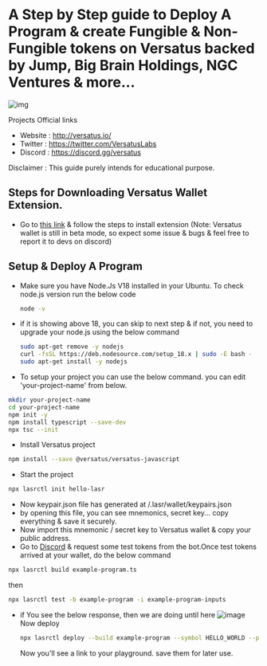 # A Step by Step guide to Deploy A Program & create Fungible & Non-Fungible tokens on Versatus backed by Jump, Big Brain Holdings, NGC Ventures & more...
![img](https://pbs.twimg.com/profile_banners/1465798967657209857/1695224624/1500x500)


Projects Official links
   - Website : http://versatus.io/
   - Twitter : https://twitter.com/VersatusLabs
   - Discord : https://discord.gg/versatus

Disclaimer : This guide purely intends for educational purpose.

## Steps for Downloading Versatus Wallet Extension.
   - Go to [this link](https://itero.plasmo.com/ext/omkbidglggpedccmhohmemehpghgidaj) & follow the steps to install extension (Note: Versatus wallet is still in beta mode, so expect some issue & bugs & feel free to report it to devs on discord)

## Setup & Deploy A Program

  - Make sure you have Node.Js V18 installed in your Ubuntu. To check node.js version run the below code
    ```sh
    node -v
    ```
  - if it is showing above 18, you can skip to next step & if not, you need to upgrade your node.js using the below command  
    ```sh
    sudo apt-get remove -y nodejs
    curl -fsSL https://deb.nodesource.com/setup_18.x | sudo -E bash -
    sudo apt-get install -y nodejs
    ```
  - To setup your project you can use the below command. you can edit 'your-project-name' from below.
```sh
mkdir your-project-name
cd your-project-name
npm init -y
npm install typescript --save-dev
npx tsc --init
```
- Install Versatus project
```sh
npm install --save @versatus/versatus-javascript
```
- Start the project
```sh
npx lasrctl init hello-lasr
```
- Now keypair.json file has generated at /.lasr/wallet/keypairs.json
- by opening this file, you can see mnemonics, secret key... copy everything & save it securely.
- Now import this mnemonic / secret key to Versatus wallet & copy your public address.
- Go to [Discord](https://discord.com/channels/1034112774789414963/1228424731955433493) & request some test tokens from the bot.Once test tokens arrived at your wallet, do the below command
```sh
npx lasrctl build example-program.ts
```
then
```sh
npx lasrctl test -b example-program -i example-program-inputs
```
 - if You see the below response, then we are doing until here
    ![image](https://github.com/johnwick42in/versatus/assets/74258783/2c6d44d1-18e4-40b9-a321-362fd00d4b94)
   Now deploy
   ```sh
   npx lasrctl deploy --build example-program --symbol HELLO_WORLD --programName MY_FIRST_PROGRAM
   ```
   Now you'll see a link to your playground. save them for later use.
   

 
      
